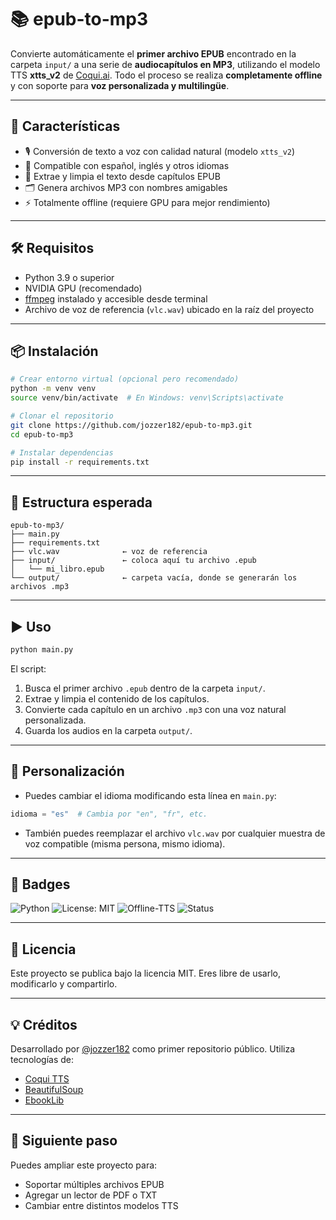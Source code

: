# 📚 epub-to-mp3

Convierte automáticamente el **primer archivo EPUB** encontrado en la carpeta `input/` a una serie de **audiocapítulos en MP3**, utilizando el modelo TTS **xtts_v2** de [Coqui.ai](https://github.com/coqui-ai/TTS). Todo el proceso se realiza **completamente offline** y con soporte para **voz personalizada y multilingüe**.

---

## 🚀 Características

- 🎙️ Conversión de texto a voz con calidad natural (modelo `xtts_v2`)
- 🧠 Compatible con español, inglés y otros idiomas
- 🧾 Extrae y limpia el texto desde capítulos EPUB
- 🗂️ Genera archivos MP3 con nombres amigables
- ⚡ Totalmente offline (requiere GPU para mejor rendimiento)

---

## 🛠️ Requisitos

- Python 3.9 o superior
- NVIDIA GPU (recomendado)
- [ffmpeg](https://ffmpeg.org/) instalado y accesible desde terminal
- Archivo de voz de referencia (`vlc.wav`) ubicado en la raíz del proyecto

---

## 📦 Instalación

```bash
# Crear entorno virtual (opcional pero recomendado)
python -m venv venv
source venv/bin/activate  # En Windows: venv\Scripts\activate

# Clonar el repositorio
git clone https://github.com/jozzer182/epub-to-mp3.git
cd epub-to-mp3

# Instalar dependencias
pip install -r requirements.txt
```

---

## 📁 Estructura esperada

```
epub-to-mp3/
├── main.py
├── requirements.txt
├── vlc.wav              ← voz de referencia
├── input/               ← coloca aquí tu archivo .epub
│   └── mi_libro.epub
└── output/              ← carpeta vacía, donde se generarán los archivos .mp3
```

---

## ▶️ Uso

```bash
python main.py
```

El script:
1. Busca el primer archivo `.epub` dentro de la carpeta `input/`.
2. Extrae y limpia el contenido de los capítulos.
3. Convierte cada capítulo en un archivo `.mp3` con una voz natural personalizada.
4. Guarda los audios en la carpeta `output/`.

---

## 🧠 Personalización

- Puedes cambiar el idioma modificando esta línea en `main.py`:

```python
idioma = "es"  # Cambia por "en", "fr", etc.
```

- También puedes reemplazar el archivo `vlc.wav` por cualquier muestra de voz compatible (misma persona, mismo idioma).

---

## 📌 Badges

![Python](https://img.shields.io/badge/Python-3.9%2B-blue?logo=python)
![License: MIT](https://img.shields.io/badge/License-MIT-yellow.svg)
![Offline-TTS](https://img.shields.io/badge/TTS-Offline%20xtts_v2-critical?logo=soundcloud)
![Status](https://img.shields.io/badge/Estado-Activo-brightgreen)

---

## 📜 Licencia

Este proyecto se publica bajo la licencia MIT. Eres libre de usarlo, modificarlo y compartirlo.

---

## 💡 Créditos

Desarrollado por [@jozzer182](https://github.com/jozzer182) como primer repositorio público. Utiliza tecnologías de:

- [Coqui TTS](https://github.com/coqui-ai/TTS)
- [BeautifulSoup](https://www.crummy.com/software/BeautifulSoup/)
- [EbookLib](https://github.com/aerkalov/ebooklib)

---

## 🌱 Siguiente paso

Puedes ampliar este proyecto para:
- Soportar múltiples archivos EPUB
- Agregar un lector de PDF o TXT
- Cambiar entre distintos modelos TTS